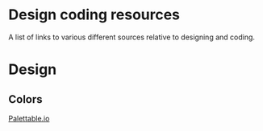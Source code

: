 # Design coding resources
A list of links to various different sources relative to designing and coding.

# Design

## Colors

[Palettable.io](http://www.palettable.io/595156)
